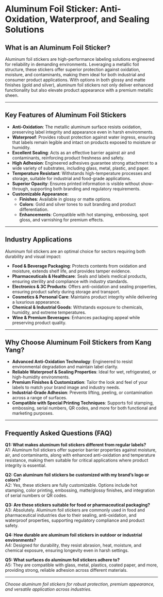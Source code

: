 # Aluminum Foil Sticker: Anti-Oxidation, Waterproof, and Sealing Solutions

## What is an Aluminum Foil Sticker?

Aluminum foil stickers are high-performance labeling solutions engineered for reliability in demanding environments. Leveraging a metallic foil structure, these stickers offer superior protection against oxidation, moisture, and contaminants, making them ideal for both industrial and consumer product applications. With options in both glossy and matte finishes (gold and silver), aluminum foil stickers not only deliver enhanced functionality but also elevate product appearance with a premium metallic sheen.

---

## Key Features of Aluminum Foil Stickers

- **Anti-Oxidation**: The metallic aluminum surface resists oxidation, preserving label integrity and appearance even in harsh environments.
- **Waterproof**: Provides robust protection against water ingress, ensuring that labels remain legible and intact on products exposed to moisture or humidity.
- **Excellent Sealing**: Acts as an effective barrier against air and contaminants, reinforcing product freshness and safety.
- **High Adhesion**: Engineered adhesives guarantee strong attachment to a wide variety of substrates, including glass, metal, plastic, and paper.
- **Temperature Resistant**: Withstands high-temperature processes and storage, suitable for industrial and food-grade applications.
- **Superior Opacity**: Ensures printed information is visible without show-through, supporting both branding and regulatory requirements.
- **Customizable Appearance**:
  - **Finishes**: Available in glossy or matte options.
  - **Colors**: Gold and silver tones to suit branding and product differentiation.
  - **Enhancements**: Compatible with hot stamping, embossing, spot gloss, and varnishing for premium effects.

---

## Industry Applications

Aluminum foil stickers are an optimal choice for sectors requiring both durability and visual impact:

- **Food & Beverage Packaging**: Protects contents from oxidation and moisture, extends shelf life, and provides tamper evidence.
- **Pharmaceuticals & Healthcare**: Seals and labels medical products, ensuring sterility and compliance with industry standards.
- **Electronics & 3C Products**: Offers anti-oxidation and sealing properties, ensuring product safety during storage and transport.
- **Cosmetics & Personal Care**: Maintains product integrity while delivering a luxurious appearance.
- **Chemical & Industrial Goods**: Withstands exposure to chemicals, humidity, and extreme temperatures.
- **Wine & Premium Beverages**: Enhances packaging appeal while preserving product quality.

---

## Why Choose Aluminum Foil Stickers from Kang Yang?

- **Advanced Anti-Oxidation Technology**: Engineered to resist environmental degradation and maintain label clarity.
- **Reliable Waterproof & Sealing Properties**: Ideal for wet, refrigerated, or high-humidity environments.
- **Premium Finishes & Customization**: Tailor the look and feel of your labels to match your brand image and industry needs.
- **Industrial-Grade Adhesion**: Prevents lifting, peeling, or contamination across a range of surfaces.
- **Compatible with Special Printing Techniques**: Supports foil stamping, embossing, serial numbers, QR codes, and more for both functional and marketing purposes.

---

## Frequently Asked Questions (FAQ)

**Q1: What makes aluminum foil stickers different from regular labels?**  
A1: Aluminum foil stickers offer superior barrier properties against moisture, air, and contaminants, along with enhanced anti-oxidation and temperature resistance, making them suitable for critical applications where product integrity is essential.

**Q2: Can aluminum foil stickers be customized with my brand’s logo or colors?**  
A2: Yes, these stickers are fully customizable. Options include hot stamping, color printing, embossing, matte/glossy finishes, and integration of serial numbers or QR codes.

**Q3: Are these stickers suitable for food or pharmaceutical packaging?**  
A3: Absolutely. Aluminum foil stickers are commonly used in food and pharmaceutical industries due to their sealing, anti-oxidation, and waterproof properties, supporting regulatory compliance and product safety.

**Q4: How durable are aluminum foil stickers in outdoor or industrial environments?**  
A4: Designed for durability, they resist abrasion, heat, moisture, and chemical exposure, ensuring longevity even in harsh settings.

**Q5: What surfaces do aluminum foil stickers adhere to?**  
A5: They are compatible with glass, metal, plastics, coated paper, and more, providing strong, reliable adhesion across different materials.

---

*Choose aluminum foil stickers for robust protection, premium appearance, and versatile application across industries.*